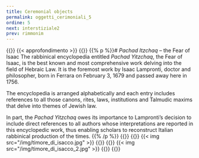 ```yaml
---
title: Ceremonial objects
permalink: oggetti_cerimoniali_5
ordine: 5
next: interstiziale2
prev: rimmonim
---
```

{{<row class="approfondimento">}}
{{< approfondimento >}}
{{<column1>}}
{{% p %}}# *Pachad Itzchaq* – the Fear of Isaac
The rabbinical encyclopedia entitled *Pachad Yitzchaq*, the Fear of Isaac, is the best known and most comprehensive work delving into the field of Hebraic Law.
It is the foremost work by Isaac Lampronti, doctor and philosopher, born in Ferrara on February 3, 1679 and passed away here in 1756.

The encyclopedia is arranged alphabetically and each entry includes references to all those canons, rites, laws, institutions and Talmudic maxims that delve
into themes of Jewish law.

In part, the *Pachad Yitzchaq* owes its importance to Lampronti’s decision to include direct references to all authors whose interpretations are reported in this
encyclopedic work, thus enabling scholars to reconstruct Italian rabbinical production of the times.
{{% /p %}}
{{</column1>}}
{{<column>}}
{{< img src="/img/timore_di_isacco.jpg" >}}
{{</column>}}
{{<column>}}
{{< img src="/img/timore_di_isacco_2.jpg" >}}
{{</column>}}
{{</row>}}